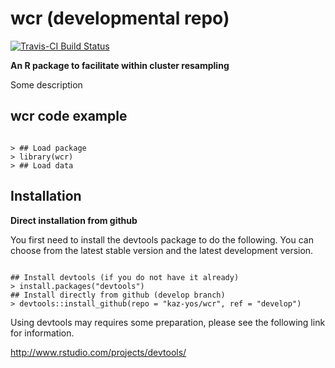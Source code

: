 wcr (developmental repo)
===============================================================================

[![Travis-CI Build Status](https://travis-ci.org/kaz-yos/wcr.svg?branch=develop)](https://travis-ci.org/kaz-yos/wcr)

**An R package to facilitate within cluster resampling**

Some description


wcr code example
-------------------------------------------------------------------------------


```

> ## Load package
> library(wcr)
> ## Load data

```


Installation
-------------------------------------------------------------------------------

<!-- This version of tableone package for R is developmetal, and may not be available from the CRAN. You can install it using one of the following way. -->

**Direct installation from github**

You first need to install the devtools package to do the following. You can choose from the latest stable version and the latest development version.

```

## Install devtools (if you do not have it already)
> install.packages("devtools")
## Install directly from github (develop branch)
> devtools::install_github(repo = "kaz-yos/wcr", ref = "develop")

```

Using devtools may requires some preparation, please see the following link for information.

http://www.rstudio.com/projects/devtools/
